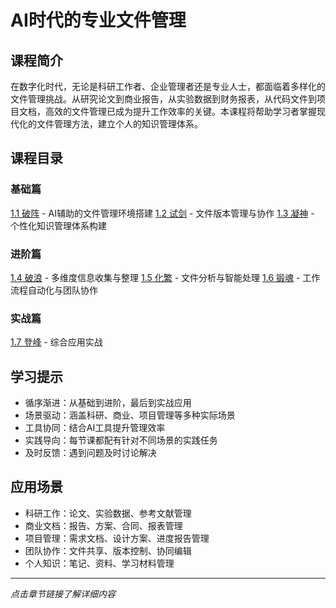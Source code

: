 # AI时代的专业文件管理

## 课程简介
在数字化时代，无论是科研工作者、企业管理者还是专业人士，都面临着多样化的文件管理挑战。从研究论文到商业报告，从实验数据到财务报表，从代码文件到项目文档，高效的文件管理已成为提升工作效率的关键。本课程将帮助学习者掌握现代化的文件管理方法，建立个人的知识管理体系。

## 课程目录

### 基础篇
[1.1 破阵](./1.1_破阵.md) - AI辅助的文件管理环境搭建
[1.2 试剑](./1.2_试剑.md) - 文件版本管理与协作
[1.3 凝神](./1.3_凝神.md) - 个性化知识管理体系构建

### 进阶篇
[1.4 破浪](./1.4_破浪.md) - 多维度信息收集与整理
[1.5 化繁](./1.5_化繁.md) - 文件分析与智能处理
[1.6 锻魂](./1.6_锻魂.md) - 工作流程自动化与团队协作

### 实战篇
[1.7 登峰](./1.7_登峰.md) - 综合应用实战

## 学习提示
- 循序渐进：从基础到进阶，最后到实战应用
- 场景驱动：涵盖科研、商业、项目管理等多种实际场景
- 工具协同：结合AI工具提升管理效率
- 实践导向：每节课都配有针对不同场景的实践任务
- 及时反馈：遇到问题及时讨论解决

## 应用场景
- 科研工作：论文、实验数据、参考文献管理
- 商业文档：报告、方案、合同、报表管理
- 项目管理：需求文档、设计方案、进度报告管理
- 团队协作：文件共享、版本控制、协同编辑
- 个人知识：笔记、资料、学习材料管理

---
*点击章节链接了解详细内容*
